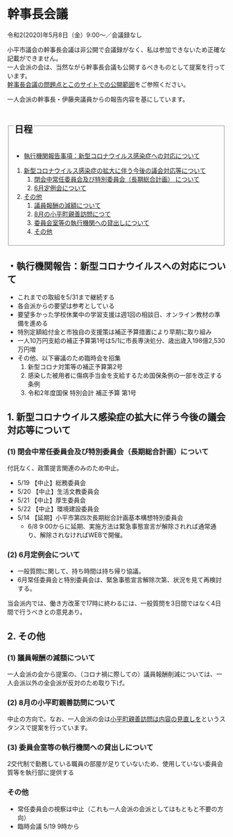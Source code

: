 # 幹事長会議
令和2(2020)年5月8日（金）9:00～／会議録なし

<div class="warn">小平市議会の幹事長会議は非公開で会議録がなく、私は参加できないため正確な記載ができません。<br>一人会派の会は、当然ながら幹事長会議も公開するべきものとして提案を行っています。<br><a href="../kanjicho-kaigi-mondai.md">幹事長会議の問題点とこのサイトでの公開範囲</a>をご参照ください。
</div>

一人会派の幹事長・伊藤央議員からの報告内容を基にしています。

<fieldset class="nittei">
  <legend>
    <h2> 日程 </h2>
  </legend>

- [執行機関報告事項：新型コロナウイルス感染症への対応について](#執行機関報告新型コロナウイルスへの対応について)

1. [新型コロナウイルス感染症の拡大に伴う今後の議会対応等について](#新型コロナウイルス感染症の拡大に伴う今後の議会対応等について)
    1. [閉会中常任委員会及び特別委員会（長期総合計画） について](#1-閉会中常任委員会及び特別委員会長期総合計画について)
    1. [6月定例会について](#2-6月定例会について)
1. [その他](#その他)
    1. [議員報酬の減額について](#1-議員報酬の減額について)
    1. [8月の小平町親善訪問につて](#2-8月の小平町親善訪問につて)
    1. [委員会室等の執行機関への貸出しについて](#3-委員会室等の執行機関への貸出しについて)
    1. [その他](#その他-1)

</fieldset>

## ・執行機関報告：新型コロナウイルスへの対応について
- これまでの取組を5/31まで継続する
- 各会派からの要望は参考としている
- 要望多かった学校休業中の学習支援は週1回の相談日、オンライン教材の準備を進める
- 特別定額給付金と市独自の支援策は補正予算措置により早期に取り組み
- 一人10万円支給の補正予算第1号は5/1に市長専決処分、歳出歳入198億2,530万円増
- その他、以下審議のため臨時会を招集
    1. 新型コロナ対策等の補正予算第2号
    1. 感染した被用者に傷病手当金を支給するため国保条例の一部を改正する条例
    1. 令和2年度国保 特別会計 補正予算 第1号

## 1. 新型コロナウイルス感染症の拡大に伴う今後の議会対応等について

### (1) 閉会中常任委員会及び特別委員会（長期総合計画）について
付託なく、政策提言関連のみのため中止。
- 5/19 【中止】総務委員会
- 5/20 【中止】生活文教委員会
- 5/21 【中止】厚生委員会
- 5/22 【中止】環境建設委員会
- 5/14 【延期】小平市第四次長期総合計画基本構想特別委員会
    - 6/8 9:00からに延期、実施方法は緊急事態宣言が解除されれば通常通り、解除されなければWEBで開催。

### (2) 6月定例会について
- 一般質問に関して、持ち時間は持ち帰り協議。  
- 6月常任委員会と特別委員会は、緊急事態宣言解除次第、状況を見て再検討する。

当会派内では、働き方改革で17時に終わるには、一般質問を3日間ではなく4日間で行うべきとの意見あり。

## 2. その他

### (1) 議員報酬の減額について
一人会派の会から提案の、（コロナ禍に際しての）議員報酬削減については、一人会派以外の全会派が反対のため取り下げ。

### (2) 8月の小平町親善訪問について
中止の方向で。なお、一人会派の会は[小平町親善訪問は内容の見直しを](../20200508_kanjicho_kaigi/obira-cho.html)というスタンスで提案を行っています。

### (3) 委員会室等の執行機関への貸出しについて
2交代制で勤務している職員の部屋が足りていないため、使用していない委員会質等を執行部に提供する

### その他
- 常任委員会の視察は中止（これも一人会派の会派としてはもともと不要の方向）
- 臨時会議 5/19 9時から
